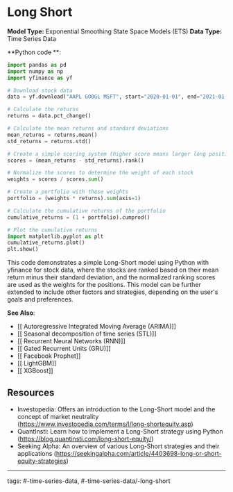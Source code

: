 #  Long Short
**Model Type:**  Exponential Smoothing State Space Models (ETS)
**Data Type:**  Time Series Data

**Python code **:


```python
import pandas as pd
import numpy as np
import yfinance as yf

# Download stock data
data = yf.download("AAPL GOOGL MSFT", start="2020-01-01", end="2021-01-01")['Close']

# Calculate the returns
returns = data.pct_change()

# Calculate the mean returns and standard deviations
mean_returns = returns.mean()
std_returns = returns.std()

# Create a simple scoring system (higher score means larger long position, lower score means larger short)
scores = (mean_returns - std_returns).rank()

# Normalize the scores to determine the weight of each stock
weights = scores / scores.sum()

# Create a portfolio with these weights
portfolio = (weights * returns).sum(axis=1)

# Calculate the cumulative returns of the portfolio
cumulative_returns = (1 + portfolio).cumprod()

# Plot the cumulative returns
import matplotlib.pyplot as plt
cumulative_returns.plot()
plt.show()
```

This code demonstrates a simple Long-Short model using Python with yfinance for stock data, where the stocks are ranked based on their mean return minus their standard deviation, and the normalized ranking scores are used as the weights for the positions. This model can be further extended to include other factors and strategies, depending on the user's goals and preferences.


**See Also**:

- [[ Autoregressive Integrated Moving Average (ARIMA)]]
- [[ Seasonal decomposition of time series (STL)]]
- [[ Recurrent Neural Networks (RNN)]]
- [[ Gated Recurrent Units (GRU)]]
- [[ Facebook Prophet]]
- [[ LightGBM]]
- [[ XGBoost]]
## Resources

- Investopedia: Offers an introduction to the Long-Short model and the concept of market neutrality (https://www.investopedia.com/terms/l/long-shortequity.asp)
- QuantInsti: Learn how to implement a Long-Short strategy using Python (https://blog.quantinsti.com/long-short-equity/)
- Seeking Alpha: An overview of various Long-Short strategies and their applications (https://seekingalpha.com/article/4403698-long-or-short-equity-strategies)


---
tags: #-time-series-data, #-time-series-data/-long-short
